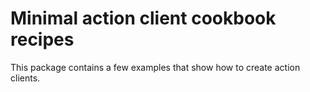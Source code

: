 # Minimal action client cookbook recipes

This package contains a few examples that show how to create action clients.
